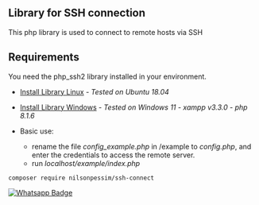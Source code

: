 ## Library for SSH connection
This php library is used to connect to remote hosts via SSH

## Requirements
You need the php_ssh2 library installed in your environment.

* [Install Library Linux](https://github.com/nilsonpessim/ssh-connect/wiki/Install-library-on-Linux-system) - *Tested on Ubuntu 18.04*
* [Install Library Windows](https://github.com/nilsonpessim/ssh-connect/wiki/Install-library-on-Windows-system) - *Tested on Windows 11 - xampp v3.3.0 - php 8.1.6*

* Basic use:
  * rename the file *config_example.php* in /example to *config.php*, and enter the credentials to access the remote server.
  * run *localhost/example/index.php*

```
composer require nilsonpessim/ssh-connect
```

[![Whatsapp Badge](https://img.shields.io/badge/-Whatsapp-4CA143?style=flat-square&labelColor=4CA143&logo=whatsapp&logoColor=white&link=https://api.whatsapp.com/send?phone=5537999351046)](https://api.whatsapp.com/send?phone=5537999351046)
